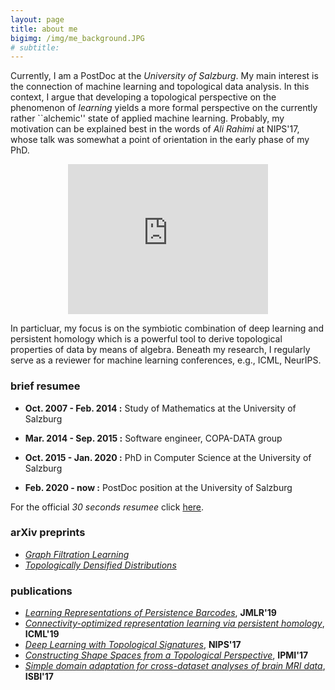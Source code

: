 ```yaml
---
layout: page
title: about me
bigimg: /img/me_background.JPG
# subtitle: 
---
```


Currently, I am a PostDoc at the *University of Salzburg*. 
My main interest is the connection of machine learning and topological data analysis. 
In this context, I argue that developing a topological perspective on the phenomenon of *learning* yields a more formal perspective on the currently rather ``alchemic'' state of applied machine learning. 
Probably, my motivation can be explained best in the words of *Ali Rahimi* at NIPS'17,
whose talk was somewhat a point of orientation in the early phase of my PhD. 
<div align="center">
<iframe width="320" height="240" src="https://www.youtube.com/embed/Qi1Yry33TQE" frameborder="0" allow="accelerometer; autoplay; encrypted-media; gyroscope; picture-in-picture" allowfullscreen></iframe>
</div>

<!-- <a href="https://youtu.be/Qi1Yry33TQE" target="_blank"><img src="http://img.youtube.com/vi/YOUTUBE_VIDEO_ID_HERE/0.jpg" 
alt="IMAGE ALT TEXT HERE" width="240" height="180" border="10" /></a> -->


In particluar, my focus is on the symbiotic combination of deep learning and persistent homology which is a powerful tool to derive topological properties of data by means of algebra. 
Beneath my research, I regularly serve as a reviewer for machine learning conferences, e.g., ICML, NeurIPS. 

### brief resumee


+ **Oct. 2007 - Feb. 2014 :** 
Study of Mathematics at the University of Salzburg

+ **Mar. 2014 - Sep. 2015 :**
Software engineer, COPA-DATA group

+ **Oct. 2015 - Jan. 2020 :**
PhD in Computer Science at the University of Salzburg

+ **Feb. 2020 - now :** 
PostDoc position at the University of Salzburg

For the official *30 seconds resumee* click [here](/assets/cv_10.pdf).

### arXiv preprints

- [*Graph Filtration Learning*](https://arxiv.org/abs/1905.10996)
- [*Topologically Densified Distributions*](https://arxiv.org/abs/2002.04805)

### publications 

- [*Learning Representations of Persistence Barcodes*](http://www.jmlr.org/beta/papers/v20/18-358.html), **JMLR'19**
- [*Connectivity-optimized representation learning via persistent homology*](http://proceedings.mlr.press/v97/hofer19a.html), **ICML'19**
- [*Deep Learning with Topological Signatures*](https://www.google.com/url?sa=t&rct=j&q=&esrc=s&source=web&cd=3&cad=rja&uact=8&ved=2ahUKEwjH19XdgOLnAhWHAhAIHdu6CigQFjACegQIBRAB&url=https%3A%2F%2Fpapers.nips.cc%2Fpaper%2F6761-deep-learning-with-topological-signatures.pdf&usg=AOvVaw0TCvOZmSRPvopdIYtFY_Cx), **NIPS'17**
- [*Constructing Shape Spaces from a Topological Perspective*](https://link.springer.com/chapter/10.1007/978-3-319-59050-9_9), **IPMI'17**
- [*Simple domain adaptation for cross-dataset analyses of brain MRI data*](https://www.semanticscholar.org/paper/Simple-domain-adaptation-for-cross-dataset-analyses-Hofer-Kwitt/f7c7e0091d5b312404952f1d482ed2bd6b24791d), **ISBI'17**




		



